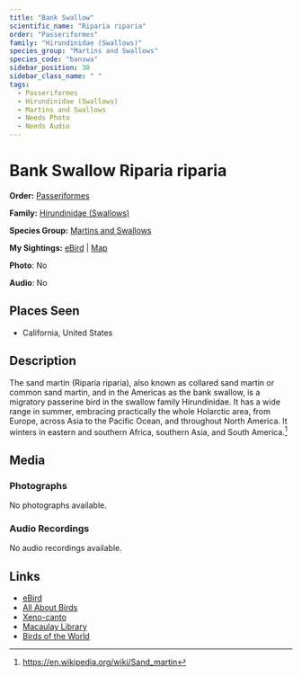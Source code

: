 ```yaml
---
title: "Bank Swallow"
scientific_name: "Riparia riparia"
order: "Passeriformes"
family: "Hirundinidae (Swallows)"
species_group: "Martins and Swallows"
species_code: "banswa"
sidebar_position: 30
sidebar_class_name: " "
tags: 
  - Passeriformes
  - Hirundinidae (Swallows)
  - Martins and Swallows
  - Needs Photo
  - Needs Audio
---
```


# Bank Swallow <span className='sci_name'>Riparia riparia</span>

**Order:** [Passeriformes](/tags/passeriformes)

**Family:** [Hirundinidae (Swallows)](/tags/hirundinidae-swallows)

**Species Group:** [Martins and Swallows](/tags/martins-and-swallows)

**My Sightings:** [eBird](https://ebird.org/lifelist?r=world&time=life&spp=banswa) | [Map](/map?species_code=banswa)

**Photo**: No 

**Audio**: No

## Places Seen

* California, United States

## Description
The sand martin (Riparia riparia), also known as collared sand martin or common sand martin, and in the Americas as the bank swallow, is a migratory passerine bird in the swallow family Hirundinidae. It has a wide range in summer, embracing practically the whole Holarctic area, from Europe, across Asia to the Pacific Ocean, and throughout North America. It winters in eastern and southern Africa, southern Asia, and South America.[^1]

[^1]: https://en.wikipedia.org/wiki/Sand_martin

## Media
### Photographs
No photographs available.

### Audio Recordings
No audio recordings available.

## Links
* [eBird](https://ebird.org/species/banswa) 
* [All About Birds](https://www.allaboutbirds.org/guide/banswa) 
* [Xeno-canto](https://www.xeno-canto.org/species/riparia-riparia) 
* [Macaulay Library](https://search.macaulaylibrary.org/catalog?taxonCode=banswa&sort=rating_rank_desc)
* [Birds of the World](https://birdsoftheworld.org/bow/species/banswa)
